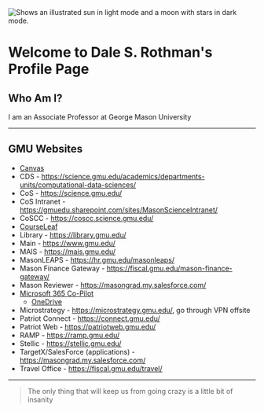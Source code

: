 <picture>
  <source media="(prefers-color-scheme: dark)" srcset="https://user-images.githubusercontent.com/25423296/163456776-7f95b81a-f1ed-45f7-b7ab-8fa810d529fa.png">
  <source media="(prefers-color-scheme: light)" srcset="https://user-images.githubusercontent.com/25423296/163456779-a8556205-d0a5-45e2-ac17-42d089e3c3f8.png">
  <img alt="Shows an illustrated sun in light mode and a moon with stars in dark mode." src="https://user-images.githubusercontent.com/25423296/163456779-a8556205-d0a5-45e2-ac17-42d089e3c3f8.png">
</picture>

# Welcome to Dale S. Rothman's Profile Page

## Who Am I?
I am an Associate Professor at George Mason University

---
## GMU Websites
* [Canvas](https://canvas.gmu.edu/login/canvas/)
* CDS - https://science.gmu.edu/academics/departments-units/computational-data-sciences/
* CoS - https://science.gmu.edu/
* CoS Intranet - https://gmuedu.sharepoint.com/sites/MasonScienceIntranet/  
* CoSCC - https://coscc.science.gmu.edu/
* [CourseLeaf](http://workingcatalog.gmu.edu/courseleaf)
* Library - https://library.gmu.edu/
* Main - https://www.gmu.edu/
* MAIS - https://mais.gmu.edu/
* MasonLEAPS - https://hr.gmu.edu/masonleaps/
* Mason Finance Gateway - https://fiscal.gmu.edu/mason-finance-gateway/
* Mason Reviewer - https://masongrad.my.salesforce.com/
* [Microsoft 365 Co-Pilot](https://m365.cloud.microsoft/)
  * [OneDrive](https://gmuedu-my.sharepoint.com/my?login_hint=drothma%40GMU%2EEDU&source=waffle)
* Microstrategy - https://microstrategy.gmu.edu/, go through VPN offsite
* Patriot Connect - https://connect.gmu.edu/
* Patriot Web - https://patriotweb.gmu.edu/
* RAMP - https://ramp.gmu.edu/
* Stellic - https://stellic.gmu.edu/
* TargetX/SalesForce (applications) - https://masongrad.my.salesforce.com/
* Travel Office - https://fiscal.gmu.edu/travel/

---
> The only thing that will keep us from going crazy is a little bit of insanity

<!--
**daler6/daler6** is a ✨ _special_ ✨ repository because its `README.md` (this file) appears on your GitHub profile.

Here are some ideas to get you started:

- 🔭 I’m currently working on ...
- 🌱 I’m currently learning ...
- 👯 I’m looking to collaborate on ...
- 🤔 I’m looking for help with ...
- 💬 Ask me about ...
- 📫 How to reach me: ...
- 😄 Pronouns: ...
- ⚡ Fun fact: ...
-->
